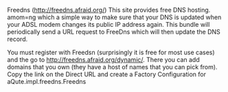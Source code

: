 Freedns (http://freedns.afraid.org/)
This site provides free DNS hosting. amom=ng which a simple way to make sure
that your DNS is updated when your ADSL modem changes its public IP address again.
This bundle will periodically send a URL request to FreeDns which will then update
the DNS record.

You must register with Freedsn (surprisingly it is free for most use cases) and the
go to http://freedns.afraid.org/dynamic/. There you can add domains that you own (they
have a host of names that you can pick from). Copy the link on the Direct URL and
create a Factory Configuration for aQute.impl.freedns.Freedns


